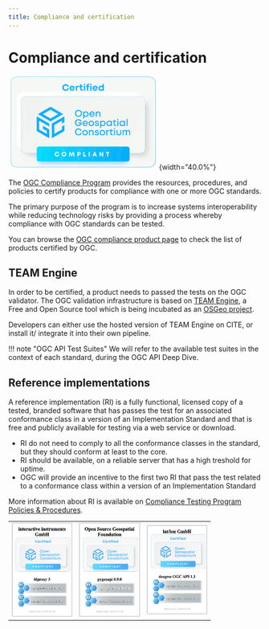 ```yaml
---
title: Compliance and certification
---
```


# Compliance and certification

![Compliance badge](assets/images/certification-logo.gif){width="40.0%"}

The [OGC Compliance Program](https://www.ogc.org/compliance) provides the resources, procedures, and policies to certify products for compliance with one or more OGC standards. 

The primary purpose of the program is to increase systems interoperability while reducing technology risks by providing a process whereby compliance with OGC standards can be tested.

You can browse the [OGC compliance product page](https://www.ogc.org/resources/certified-products/) to check the list of products certified by OGC.

## TEAM Engine

In order to be certified, a product needs to passed the tests on the OGC validator. The OGC validation infrastructure is based on [TEAM Engine](https://github.com/opengeospatial/teamengine), a Free and Open Source tool which is being incubated as an [OSGeo project](https://www.osgeo.org/projects/teamengine/). 

Developers can either use the hosted version of TEAM Engine on CITE, or install it/ integrate it into their own pipeline. 

!!! note "OGC API Test Suites"
    We will refer to the available test suites in the context of each standard, during the OGC API Deep Dive.

## Reference implementations

A reference implementation (RI) is a fully functional, licensed copy of a tested, branded software that has passes the test for an associated conformance class in a version of an Implementation Standard and that is free and publicly available for testing via a web service or download. 

* RI do not need to comply to all the conformance classes in the standard, but they should conform at least to the core.
* RI should be available, on a reliable server that has a high treshold for uptime.
* OGC will provide an incentive to the first two RI that pass the test related to a conformance class within a version of an Implementation Standard

More information about RI is available on [Compliance Testing Program Policies & Procedures](https://docs.ogc.org/pol/08-134r11.html#toc26). 

<table style="width:80%; border:0;">
  <tr>
    <td><img src="/assets/images/srv_ogc_compliance_badge2.png" alt="Compliance badge" style="width:100%"></td>
    <td><img src="/assets/images/srv_ogc_compliance_badge.png" alt="Compliance badge" style="width:100%"></td>
    <td><img src="/assets/images/srv_ogc_compliance_badge3.png" alt="Compliance badge" style="width:100%"></td>
   </tr>
 </table>
